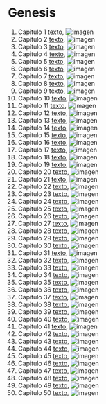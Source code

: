 # Genesis

1. Capitulo 1 [texto](texto_filtrado/AT/gen/Gn_1.txt), ![imagen](nube_de_palabras/AT/gen/Gn_1_azul.png)
2. Capitulo 2 [texto](texto_filtrado/AT/gen/Gn_2.txt), ![imagen](nube_de_palabras/AT/gen/Gn_2_azul.png)
3. Capitulo 3 [texto](texto_filtrado/AT/gen/Gn_3.txt), ![imagen](nube_de_palabras/AT/gen/Gn_3_azul.png)
4. Capitulo 4 [texto](texto_filtrado/AT/gen/Gn_4.txt), ![imagen](nube_de_palabras/AT/gen/Gn_4_azul.png)
5. Capitulo 5 [texto](texto_filtrado/AT/gen/Gn_5.txt), ![imagen](nube_de_palabras/AT/gen/Gn_5_azul.png)
6. Capitulo 6 [texto](texto_filtrado/AT/gen/Gn_6.txt), ![imagen](nube_de_palabras/AT/gen/Gn_6_azul.png)
7. Capitulo 7 [texto](texto_filtrado/AT/gen/Gn_7.txt), ![imagen](nube_de_palabras/AT/gen/Gn_7_azul.png)
8. Capitulo 8 [texto](texto_filtrado/AT/gen/Gn_8.txt), ![imagen](nube_de_palabras/AT/gen/Gn_8_azul.png)
9. Capitulo 9 [texto](texto_filtrado/AT/gen/Gn_9.txt), ![imagen](nube_de_palabras/AT/gen/Gn_9_azul.png)
10. Capitulo 10 [texto](texto_filtrado/AT/gen/Gn_10.txt), ![imagen](nube_de_palabras/AT/gen/Gn_10_azul.png)
11. Capitulo 11 [texto](texto_filtrado/AT/gen/Gn_11.txt), ![imagen](nube_de_palabras/AT/gen/Gn_11_azul.png)
12. Capitulo 12 [texto](texto_filtrado/AT/gen/Gn_12.txt), ![imagen](nube_de_palabras/AT/gen/Gn_12_azul.png)
13. Capitulo 13 [texto](texto_filtrado/AT/gen/Gn_13.txt), ![imagen](nube_de_palabras/AT/gen/Gn_13_azul.png)
14. Capitulo 14 [texto](texto_filtrado/AT/gen/Gn_14.txt), ![imagen](nube_de_palabras/AT/gen/Gn_14_azul.png)
15. Capitulo 15 [texto](texto_filtrado/AT/gen/Gn_15.txt), ![imagen](nube_de_palabras/AT/gen/Gn_15_azul.png)
16. Capitulo 16 [texto](texto_filtrado/AT/gen/Gn_16.txt), ![imagen](nube_de_palabras/AT/gen/Gn_16_azul.png)
17. Capitulo 17 [texto](texto_filtrado/AT/gen/Gn_17.txt), ![imagen](nube_de_palabras/AT/gen/Gn_17_azul.png)
18. Capitulo 18 [texto](texto_filtrado/AT/gen/Gn_18.txt), ![imagen](nube_de_palabras/AT/gen/Gn_18_azul.png)
19. Capitulo 19 [texto](texto_filtrado/AT/gen/Gn_19.txt), ![imagen](nube_de_palabras/AT/gen/Gn_19_azul.png)
20. Capitulo 20 [texto](texto_filtrado/AT/gen/Gn_20.txt), ![imagen](nube_de_palabras/AT/gen/Gn_20_azul.png)
21. Capitulo 21 [texto](texto_filtrado/AT/gen/Gn_21.txt), ![imagen](nube_de_palabras/AT/gen/Gn_21_azul.png)
22. Capitulo 22 [texto](texto_filtrado/AT/gen/Gn_22.txt), ![imagen](nube_de_palabras/AT/gen/Gn_22_azul.png)
23. Capitulo 23 [texto](texto_filtrado/AT/gen/Gn_23.txt), ![imagen](nube_de_palabras/AT/gen/Gn_23_azul.png)
24. Capitulo 24 [texto](texto_filtrado/AT/gen/Gn_24.txt), ![imagen](nube_de_palabras/AT/gen/Gn_24_azul.png)
25. Capitulo 25 [texto](texto_filtrado/AT/gen/Gn_25.txt), ![imagen](nube_de_palabras/AT/gen/Gn_25_azul.png)
26. Capitulo 26 [texto](texto_filtrado/AT/gen/Gn_26.txt), ![imagen](nube_de_palabras/AT/gen/Gn_26_azul.png)
27. Capitulo 27 [texto](texto_filtrado/AT/gen/Gn_27.txt), ![imagen](nube_de_palabras/AT/gen/Gn_27_azul.png)
28. Capitulo 28 [texto](texto_filtrado/AT/gen/Gn_28.txt), ![imagen](nube_de_palabras/AT/gen/Gn_28_azul.png)
29. Capitulo 29 [texto](texto_filtrado/AT/gen/Gn_29.txt), ![imagen](nube_de_palabras/AT/gen/Gn_29_azul.png)
30. Capitulo 30 [texto](texto_filtrado/AT/gen/Gn_30.txt), ![imagen](nube_de_palabras/AT/gen/Gn_30_azul.png)
31. Capitulo 31 [texto](texto_filtrado/AT/gen/Gn_31.txt), ![imagen](nube_de_palabras/AT/gen/Gn_31_azul.png)
32. Capitulo 32 [texto](texto_filtrado/AT/gen/Gn_32.txt), ![imagen](nube_de_palabras/AT/gen/Gn_32_azul.png)
33. Capitulo 33 [texto](texto_filtrado/AT/gen/Gn_33.txt), ![imagen](nube_de_palabras/AT/gen/Gn_33_azul.png)
34. Capitulo 34 [texto](texto_filtrado/AT/gen/Gn_34.txt), ![imagen](nube_de_palabras/AT/gen/Gn_34_azul.png)
35. Capitulo 35 [texto](texto_filtrado/AT/gen/Gn_35.txt), ![imagen](nube_de_palabras/AT/gen/Gn_35_azul.png)
36. Capitulo 36 [texto](texto_filtrado/AT/gen/Gn_36.txt), ![imagen](nube_de_palabras/AT/gen/Gn_36_azul.png)
37. Capitulo 37 [texto](texto_filtrado/AT/gen/Gn_37.txt), ![imagen](nube_de_palabras/AT/gen/Gn_37_azul.png)
38. Capitulo 38 [texto](texto_filtrado/AT/gen/Gn_38.txt), ![imagen](nube_de_palabras/AT/gen/Gn_38_azul.png)
39. Capitulo 39 [texto](texto_filtrado/AT/gen/Gn_39.txt), ![imagen](nube_de_palabras/AT/gen/Gn_39_azul.png)
40. Capitulo 40 [texto](texto_filtrado/AT/gen/Gn_40.txt), ![imagen](nube_de_palabras/AT/gen/Gn_40_azul.png)
41. Capitulo 41 [texto](texto_filtrado/AT/gen/Gn_41.txt), ![imagen](nube_de_palabras/AT/gen/Gn_41_azul.png)
42. Capitulo 42 [texto](texto_filtrado/AT/gen/Gn_42.txt), ![imagen](nube_de_palabras/AT/gen/Gn_42_azul.png)
43. Capitulo 43 [texto](texto_filtrado/AT/gen/Gn_43.txt), ![imagen](nube_de_palabras/AT/gen/Gn_43_azul.png)
44. Capitulo 44 [texto](texto_filtrado/AT/gen/Gn_44.txt), ![imagen](nube_de_palabras/AT/gen/Gn_44_azul.png)
45. Capitulo 45 [texto](texto_filtrado/AT/gen/Gn_45.txt), ![imagen](nube_de_palabras/AT/gen/Gn_45_azul.png)
46. Capitulo 46 [texto](texto_filtrado/AT/gen/Gn_46.txt), ![imagen](nube_de_palabras/AT/gen/Gn_46_azul.png)
47. Capitulo 47 [texto](texto_filtrado/AT/gen/Gn_47.txt), ![imagen](nube_de_palabras/AT/gen/Gn_47_azul.png)
48. Capitulo 48 [texto](texto_filtrado/AT/gen/Gn_48.txt), ![imagen](nube_de_palabras/AT/gen/Gn_48_azul.png)
49. Capitulo 49 [texto](texto_filtrado/AT/gen/Gn_49.txt), ![imagen](nube_de_palabras/AT/gen/Gn_49_azul.png)
50. Capitulo 50 [texto](texto_filtrado/AT/gen/Gn_50.txt), ![imagen](nube_de_palabras/AT/gen/Gn_50_azul.png)
